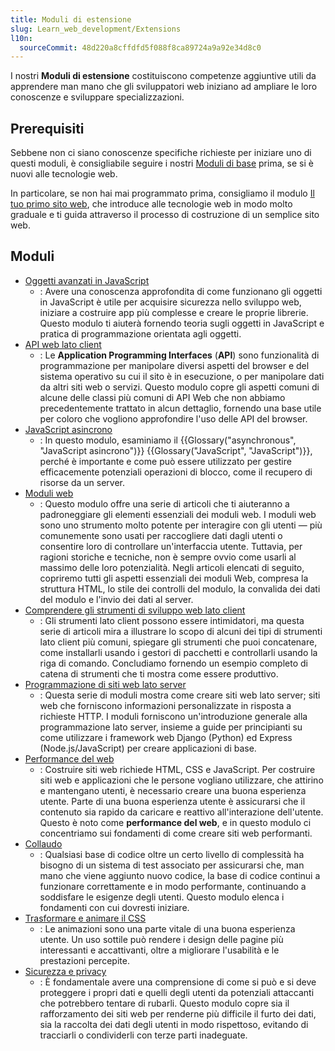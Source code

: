 ```yaml
---
title: Moduli di estensione
slug: Learn_web_development/Extensions
l10n:
  sourceCommit: 48d220a8cffdfd5f088f8ca89724a9a92e34d8c0
---
```


I nostri **Moduli di estensione** costituiscono competenze aggiuntive utili da apprendere man mano che gli sviluppatori web iniziano ad ampliare le loro conoscenze e sviluppare specializzazioni.

## Prerequisiti

Sebbene non ci siano conoscenze specifiche richieste per iniziare uno di questi moduli, è consigliabile seguire i nostri [Moduli di base](/it/docs/Learn_web_development/Core) prima, se si è nuovi alle tecnologie web.

In particolare, se non hai mai programmato prima, consigliamo il modulo [Il tuo primo sito web](/it/docs/Learn_web_development/Getting_started/Your_first_website), che introduce alle tecnologie web in modo molto graduale e ti guida attraverso il processo di costruzione di un semplice sito web.

## Moduli

- [Oggetti avanzati in JavaScript](/it/docs/Learn_web_development/Extensions/Advanced_JavaScript_objects)
  - : Avere una conoscenza approfondita di come funzionano gli oggetti in JavaScript è utile per acquisire sicurezza nello sviluppo web, iniziare a costruire app più complesse e creare le proprie librerie. Questo modulo ti aiuterà fornendo teoria sugli oggetti in JavaScript e pratica di programmazione orientata agli oggetti.
- [API web lato client](/it/docs/Learn_web_development/Extensions/Client-side_APIs)
  - : Le **Application Programming Interfaces** (**API**) sono funzionalità di programmazione per manipolare diversi aspetti del browser e del sistema operativo su cui il sito è in esecuzione, o per manipolare dati da altri siti web o servizi. Questo modulo copre gli aspetti comuni di alcune delle classi più comuni di API Web che non abbiamo precedentemente trattato in alcun dettaglio, fornendo una base utile per coloro che vogliono approfondire l'uso delle API del browser.
- [JavaScript asincrono](/it/docs/Learn_web_development/Extensions/Async_JS)
  - : In questo modulo, esaminiamo il {{Glossary("asynchronous", "JavaScript asincrono")}} {{Glossary("JavaScript", "JavaScript")}}, perché è importante e come può essere utilizzato per gestire efficacemente potenziali operazioni di blocco, come il recupero di risorse da un server.
- [Moduli web](/it/docs/Learn_web_development/Extensions/Forms)
  - : Questo modulo offre una serie di articoli che ti aiuteranno a padroneggiare gli elementi essenziali dei moduli web. I moduli web sono uno strumento molto potente per interagire con gli utenti — più comunemente sono usati per raccogliere dati dagli utenti o consentire loro di controllare un'interfaccia utente. Tuttavia, per ragioni storiche e tecniche, non è sempre ovvio come usarli al massimo delle loro potenzialità. Negli articoli elencati di seguito, copriremo tutti gli aspetti essenziali dei moduli Web, compresa la struttura HTML, lo stile dei controlli del modulo, la convalida dei dati del modulo e l'invio dei dati al server.
- [Comprendere gli strumenti di sviluppo web lato client](/it/docs/Learn_web_development/Extensions/Client-side_tools)
  - : Gli strumenti lato client possono essere intimidatori, ma questa serie di articoli mira a illustrare lo scopo di alcuni dei tipi di strumenti lato client più comuni, spiegare gli strumenti che puoi concatenare, come installarli usando i gestori di pacchetti e controllarli usando la riga di comando. Concludiamo fornendo un esempio completo di catena di strumenti che ti mostra come essere produttivo.
- [Programmazione di siti web lato server](/it/docs/Learn_web_development/Extensions/Server-side)
  - : Questa serie di moduli mostra come creare siti web lato server; siti web che forniscono informazioni personalizzate in risposta a richieste HTTP. I moduli forniscono un'introduzione generale alla programmazione lato server, insieme a guide per principianti su come utilizzare i framework web Django (Python) ed Express (Node.js/JavaScript) per creare applicazioni di base.
- [Performance del web](/it/docs/Learn_web_development/Extensions/Performance)
  - : Costruire siti web richiede HTML, CSS e JavaScript. Per costruire siti web e applicazioni che le persone vogliano utilizzare, che attirino e mantengano utenti, è necessario creare una buona esperienza utente. Parte di una buona esperienza utente è assicurarsi che il contenuto sia rapido da caricare e reattivo all'interazione dell'utente. Questo è noto come **performance del web**, e in questo modulo ci concentriamo sui fondamenti di come creare siti web performanti.
- [Collaudo](/it/docs/Learn_web_development/Extensions/Testing)
  - : Qualsiasi base di codice oltre un certo livello di complessità ha bisogno di un sistema di test associato per assicurarsi che, man mano che viene aggiunto nuovo codice, la base di codice continui a funzionare correttamente e in modo performante, continuando a soddisfare le esigenze degli utenti. Questo modulo elenca i fondamenti con cui dovresti iniziare.
- [Trasformare e animare il CSS](/it/docs/Learn_web_development/Extensions/Transform_animate)
  - : Le animazioni sono una parte vitale di una buona esperienza utente. Un uso sottile può rendere i design delle pagine più interessanti e accattivanti, oltre a migliorare l'usabilità e le prestazioni percepite.
- [Sicurezza e privacy](/it/docs/Learn_web_development/Extensions/Security_privacy)
  - : È fondamentale avere una comprensione di come si può e si deve proteggere i propri dati e quelli degli utenti da potenziali attaccanti che potrebbero tentare di rubarli. Questo modulo copre sia il rafforzamento dei siti web per renderne più difficile il furto dei dati, sia la raccolta dei dati degli utenti in modo rispettoso, evitando di tracciarli o condividerli con terze parti inadeguate.
